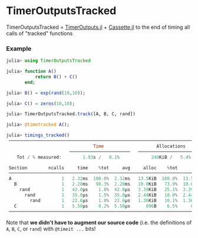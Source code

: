 # TimerOutputsTracked

TimerOutputsTracked = [TimerOutputs.jl](https://github.com/KristofferC/TimerOutputs.jl) + [Cassette.jl](https://github.com/JuliaLabs/Cassette.jl) to the end of timing all calls of "tracked" functions

### Example

```julia
julia> using TimerOutputsTracked

julia> function A()
           return B() + C()
       end;

julia> B() = exp(rand(10,10));

julia> C() = zeros(10,10);

julia> TimerOutputsTracked.track([A, B, C, rand])

julia> @timetracked A();

julia> timings_tracked()
 ─────────────────────────────────────────────────────────────────────────
                                 Time                    Allocations      
                        ───────────────────────   ────────────────────────
    Tot / % measured:        1.93s /   0.1%            248KiB /   5.4%    

 Section        ncalls     time    %tot     avg     alloc    %tot      avg
 ─────────────────────────────────────────────────────────────────────────
 A                   1   2.32ms  100.0%  2.32ms   13.5KiB  100.0%  13.5KiB
   B                 1   2.28ms   98.3%  2.28ms   10.0KiB   73.9%  10.0KiB
     rand            1   42.0μs    1.8%  42.0μs   3.39KiB   25.1%  3.39KiB
       rand          1   35.0μs    1.5%  35.0μs   2.44KiB   18.0%  2.44KiB
         rand        1   22.6μs    1.0%  22.6μs   1.36KiB   10.1%  1.36KiB
   C                 1   5.58μs    0.2%  5.58μs      896B    6.5%     896B
 ─────────────────────────────────────────────────────────────────────────
```

Note that **we didn't have to augment our source code** (i.e. the definitions of `A`, `B`, `C`, or `rand`) with `@timeit ...` bits!
